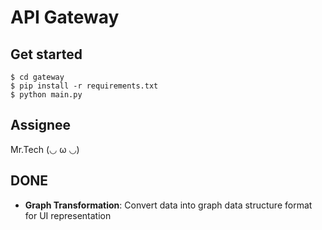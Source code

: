 # API Gateway

## Get started

```
$ cd gateway
$ pip install -r requirements.txt
$ python main.py
```

## Assignee

Mr.Tech (◡ ω ◡)

## DONE

- **Graph Transformation**: Convert data into graph data structure format for UI representation
